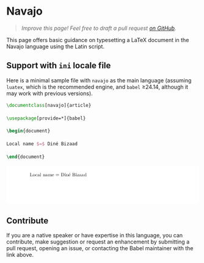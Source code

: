 # Navajo

<blockquote>
  <p><em>Improve this page! Feel free to draft a pull request <a href="https://github.com/latex3/babel/tree/docs/docs">on GitHub</a>.</em></p>
</blockquote>

This page offers basic guidance on typesetting a LaTeX document in the
Navajo language using the Latin script.

## Support with `ini` locale file

Here is a minimal sample file with `navajo` as the main language
(assuming `luatex`, which is the recommended engine, and `babel` ≥24.14,
although it may work with previous versions).

```tex
\documentclass[navajo]{article}

\usepackage[provide=*]{babel}

\begin{document}

Local name $=$ Diné Bizaad

\end{document}
```

![](../media/locale-navajo.png)

## Contribute

If you are a native speaker or have expertise in this language, you can
contribute, make suggestion or request an enhancement by submitting a
pull request, opening an issue, or contacting the Babel maintainer with
the link above.